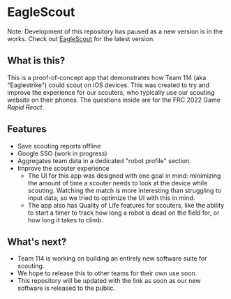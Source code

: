# EagleScout
Note: Development of this repository has paused as a new version is in the works. Check out [EagleScout](https://github.com/EagleScoutDev/EagleScout) for the latest version.

## What is this?
This is a proof-of-concept app that demonstrates how Team 114 (aka "Eaglestrike") could scout on iOS devices. This was created to try and improve the experience for our scouters, who typically use our scouting website on their phones. The questions inside are for the FRC 2022 Game *Rapid React*.


## Features
* Save scouting reports offline
* Google SSO (work in progress)
* Aggregates team data in a dedicated "robot profile" section.
* Improve the scouter experience
    * The UI for this app was designed with one goal in mind: minimizing the amount of time a scouter needs to look at the device while scouting. Watching the match is more interesting than struggling to input data, so we tried to optimize the UI with this in mind.
    * The app also has Quality of Life features for scouters, like the ability to start a timer to track how long a robot is dead on the field for, or how long it takes to climb.
    
## What's next?
* Team 114 is working on building an entirely new software suite for scouting.
* We hope to release this to other teams for their own use soon.
* This repository will be updated with the link as soon as our new software is released to the public.
